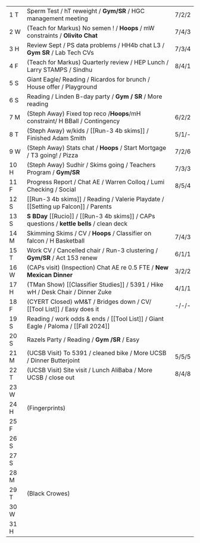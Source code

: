 |      |                                                                                            |       |
| ---- | ------------------------------------------------------------------------------------------ | ----- |
| 1  T | Sperm Test /  hT reweight / **Gym/SR** / HGC management meeting                            | 7/2/2 |
| 2  W | (Teach for Markus) No semen ! / **Hoops** / mW constraints / **Olivito Chat**              | 7/4/3 |
| 3  H | Review Sept / PS data problems / HH4b chat L3 / **Gym SR** / Lab Tech CVs                  | 7/3/4 |
| 4  F | (Teach for Markus) Quarterly review / HEP Lunch / Larry STAMPS / Sindhu                    | 8/4/1 |
| 5  S | Giant Eagle/ Reading / Ricardos for brunch / House offer / Playground                      |       |
| 6  S | Reading / Linden B-day party / **Gym / SR** / More reading                                 |       |
| 7  M | (Steph Away) Fixed top reco /**Hoops**/mH constraint/ H BBall / Contingency                | 6/2/2 |
| 8  T | (Steph Away) w/kids / [[Run-3 4b skims]] / Finished Adam Smith                             | 5/1/- |
| 9  W | (Steph Away) Stats chat / **Hoops** / Start Mortgage / T3 going! / Pizza                   | 7/2/6 |
| 10 H | (Steph Away) Sudhir / Skims going / Teachers Program / **Gym/SR**                          | 7/3/3 |
| 11 F | Progress Report / Chat AE / Warren Colloq / Lumi Checking / Social                         | 8/5/4 |
| 12 S | [[Run-3 4b skims]] / Reading / Valerie Playdate / [[Setting up Falcon]] / Parents          |       |
| 13 S | **S BDay** [[Rucio]] / [[Run-3 4b skims]] / CAPs questions / **kettle bells** / clean deck |       |
| 14 M | Skimming Skims / CV / **Hoops** / Classifier on falcon / H Basketball                      | 7/4/3 |
| 15 T | Work CV / Cancelled chair / Run-3 clustering / **Gym/SR** / Act 153 renew                  | 6/1/1 |
| 16 W | (CAPs visit) (Inspection) Chat AE re 0.5 FTE /  **New Mexican Dinner**                     | 3/2/2 |
| 17 H | (TMan Show) [[Classifier Studies]] / 5391 / Hike wH / Desk Chair / Dinner Zuke             | 4/1/1 |
| 18 F | (CYERT Closed) wM&T / Bridges down / CV/ [[Tool List]] / Easy does it                      | -/-/- |
| 19 S | Reading / work odds & ends / [[Tool List]] / Giant Eagle / Paloma / [[Fall 2024]]          |       |
| 20 S | Razels Party / Reading / **Gym /SR** / Easy                                                |       |
| 21 M | (UCSB Visit) To 5391 / cleaned bike / More UCSB / Dinner Butterjoint                       | 5/5/5 |
| 22 T | (UCSB Visit) Site visit / Lunch AliBaba / More UCSB / close out                            | 8/4/8 |
| 23 W |                                                                                            |       |
| 24 H | (Fingerprints)                                                                             |       |
| 25 F |                                                                                            |       |
| 26 S |                                                                                            |       |
| 27 S |                                                                                            |       |
| 28 M |                                                                                            |       |
| 29 T | (Black Crowes)                                                                             |       |
| 30 W |                                                                                            |       |
| 31 H |                                                                                            |       |
